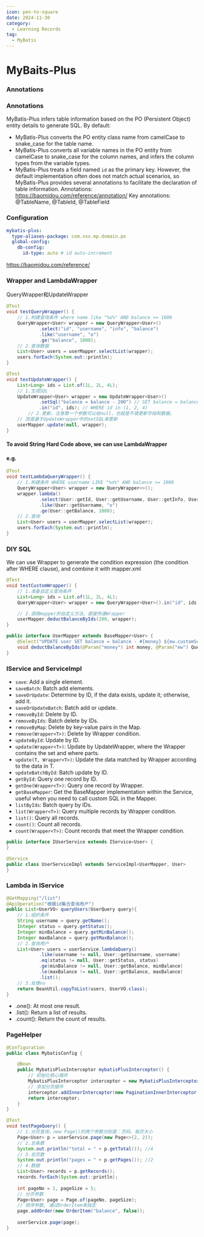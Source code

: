 ```yaml
---
icon: pen-to-square
date: 2024-11-30
category:
  - Learning Records
tag:
  - MyBatis
---
```


# MyBaits-Plus

### Annotations
### Annotations
MyBatis-Plus infers table information based on the PO (Persistent Object) entity details to generate SQL. By default:
- MyBatis-Plus converts the PO entity class name from camelCase to snake_case for the table name.
- MyBatis-Plus converts all variable names in the PO entity from camelCase to snake_case for the column names, and infers the column types from the variable types.
- MyBatis-Plus treats a field named `id` as the primary key.
  However, the default implementation often does not match actual scenarios, so MyBatis-Plus provides several annotations to facilitate the declaration of table information.
  Annotations: <https://baomidou.com/reference/annotation/>
  Key annotations: @TableName, @TableId, @TableField

### Configuration
```yaml
mybatis-plus:
  type-aliases-package: com.xxx.mp.domain.po
  global-config:
    db-config:
      id-type: auto # id auto-increment
```
https://baomidou.com/reference/

### Wrapper and LambdaWrapper

QueryWrapper和UpdateWrapper
```java 
@Test
void testQueryWrapper() {
    // 1.构建查询条件 where name like "%o%" AND balance >= 1000
    QueryWrapper<User> wrapper = new QueryWrapper<User>()
            .select("id", "username", "info", "balance")
            .like("username", "o")
            .ge("balance", 1000);
    // 2.查询数据
    List<User> users = userMapper.selectList(wrapper);
    users.forEach(System.out::println);
}

@Test
void testUpdateWrapper() {
    List<Long> ids = List.of(1L, 2L, 4L);
    // 1.生成SQL
    UpdateWrapper<User> wrapper = new UpdateWrapper<User>()
            .setSql("balance = balance - 200") // SET balance = balance - 200
            .in("id", ids); // WHERE id in (1, 2, 4)
        // 2.更新，注意第一个参数可以给null，也就是不填更新字段和数据，
    // 而是基于UpdateWrapper中的setSQL来更新
    userMapper.update(null, wrapper);
}
```
#### To avoid String Hard Code above, we can use LambdaWrapper
#### e.g.
```java
@Test
void testLambdaQueryWrapper() {
    // 1.构建条件 WHERE username LIKE "%o%" AND balance >= 1000
    QueryWrapper<User> wrapper = new QueryWrapper<>();
    wrapper.lambda()
            .select(User::getId, User::getUsername, User::getInfo, User::getBalance)
            .like(User::getUsername, "o")
            .ge(User::getBalance, 1000);
    // 2.查询
    List<User> users = userMapper.selectList(wrapper);
    users.forEach(System.out::println);
}
```

### DIY SQL
We can use Wrapper to generate the condition expression (the condition after WHERE clause), and combine it with mapper.xml
```java
@Test
void testCustomWrapper() {
    // 1.准备自定义查询条件
    List<Long> ids = List.of(1L, 2L, 4L);
    QueryWrapper<User> wrapper = new QueryWrapper<User>().in("id", ids);

    // 2.调用mapper的自定义方法，直接传递Wrapper
    userMapper.deductBalanceByIds(200, wrapper);
}

public interface UserMapper extends BaseMapper<User> {
    @Select("UPDATE user SET balance = balance - #{money} ${ew.customSqlSegment}")
    void deductBalanceByIds(@Param("money") int money, @Param("ew") QueryWrapper<User> wrapper);
}
```

### IService and ServiceImpl
- `save`: Add a single element.
- `saveBatch`: Batch add elements.
- `saveOrUpdate`: Determine by ID, if the data exists, update it; otherwise, add it.
- `saveOrUpdateBatch`: Batch add or update.
- `removeById`: Delete by ID.
- `removeByIds`: Batch delete by IDs.
- `removeByMap`: Delete by key-value pairs in the Map.
- `remove(Wrapper<T>)`: Delete by Wrapper condition.
- `updateById`: Update by ID.
- `update(Wrapper<T>)`: Update by UpdateWrapper, where the Wrapper contains the set and where parts.
- `update(T, Wrapper<T>)`: Update the data matched by Wrapper according to the data in T.
- `updateBatchById`: Batch update by ID.
- `getById`: Query one record by ID.
- `getOne(Wrapper<T>)`: Query one record by Wrapper.
- `getBaseMapper`: Get the BaseMapper implementation within the Service, useful when you need to call custom SQL in the Mapper.
- `listByIds`: Batch query by IDs.
- `list(Wrapper<T>)`: Query multiple records by Wrapper condition.
- `list()`: Query all records.
- `count()`: Count all records.
- `count(Wrapper<T>)`: Count records that meet the Wrapper condition.

```java 
public interface IUserService extends IService<User> {
}

@Service
public class UserServiceImpl extends ServiceImpl<UserMapper, User>
}
```

### Lambda in IService
```java
@GetMapping("/list")
@ApiOperation("根据id集合查询用户")
public List<UserVO> queryUsers(UserQuery query){
    // 1.组织条件
    String username = query.getName();
    Integer status = query.getStatus();
    Integer minBalance = query.getMinBalance();
    Integer maxBalance = query.getMaxBalance();
    // 2.查询用户
    List<User> users = userService.lambdaQuery()
            .like(username != null, User::getUsername, username)
            .eq(status != null, User::getStatus, status)
            .ge(minBalance != null, User::getBalance, minBalance)
            .le(maxBalance != null, User::getBalance, maxBalance)
            .list();
    // 3.处理vo
    return BeanUtil.copyToList(users, UserVO.class);
}
```
- .one(): At most one result.
- .list(): Return a list of results.
- .count(): Return the count of results.

### PageHelper 
```java 
@Configuration
public class MybatisConfig {

    @Bean
    public MybatisPlusInterceptor mybatisPlusInterceptor() {
        // 初始化核心插件
        MybatisPlusInterceptor interceptor = new MybatisPlusInterceptor();
        // 添加分页插件
        interceptor.addInnerInterceptor(new PaginationInnerInterceptor(DbType.MYSQL));
        return interceptor;
    }
}

@Test
void testPageQuery() {
    // 1.分页查询，new Page()的两个参数分别是：页码、每页大小
    Page<User> p = userService.page(new Page<>(2, 2));
    // 2.总条数
    System.out.println("total = " + p.getTotal()); //4
    // 3.总页数
    System.out.println("pages = " + p.getPages()); //2
    // 4.数据
    List<User> records = p.getRecords();
    records.forEach(System.out::println);
    
    int pageNo = 1, pageSize = 5;
    // 分页参数
    Page<User> page = Page.of(pageNo, pageSize);
    // 排序参数, 通过OrderItem来指定
    page.addOrder(new OrderItem("balance", false));
    
    userService.page(page);
}
```